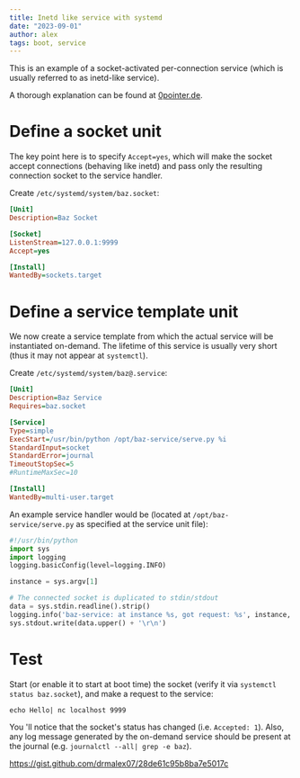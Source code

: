 ```yaml
---
title: Inetd like service with systemd
date: "2023-09-01"
author: alex
tags: boot, service
---
```

This is an example of a socket-activated per-connection service (which is usually referred to
as inetd-like service).

A thorough explanation can be found at [0pointer.de](http://0pointer.de/blog/projects/inetd.html).

# Define a socket unit

The key point here is to specify `Accept=yes`, which will make the socket accept connections (behaving like inetd) and pass
only the resulting connection socket to the service handler.

Create `/etc/systemd/system/baz.socket`:

```ini
[Unit]
Description=Baz Socket

[Socket]
ListenStream=127.0.0.1:9999
Accept=yes

[Install]
WantedBy=sockets.target
```

# Define a service template unit

We now create a service template from which the actual service will be instantiated on-demand.
The lifetime of this service is usually very short (thus it may not appear at `systemctl`).

Create `/etc/systemd/system/baz@.service`:

```ini
[Unit]
Description=Baz Service
Requires=baz.socket

[Service]
Type=simple
ExecStart=/usr/bin/python /opt/baz-service/serve.py %i
StandardInput=socket
StandardError=journal
TimeoutStopSec=5
#RuntimeMaxSec=10

[Install]
WantedBy=multi-user.target
```

An example service handler would be (located at `/opt/baz-service/serve.py` as specified at the
service unit file):

```python
#!/usr/bin/python
import sys
import logging
logging.basicConfig(level=logging.INFO)

instance = sys.argv[1]

# The connected socket is duplicated to stdin/stdout
data = sys.stdin.readline().strip()
logging.info('baz-service: at instance %s, got request: %s', instance, data)
sys.stdout.write(data.upper() + '\r\n')
```

# Test

Start (or enable it to start at boot time) the socket (verify it via `systemctl status baz.socket`),
and make a request to the service:

    echo Hello| nc localhost 9999

You 'll notice that the socket's status has changed (i.e. `Accepted: 1`). Also, any log
message generated by the on-demand service should be present at the journal (e.g.
`journalctl --all| grep -e baz`). 


https://gist.github.com/drmalex07/28de61c95b8ba7e5017c

